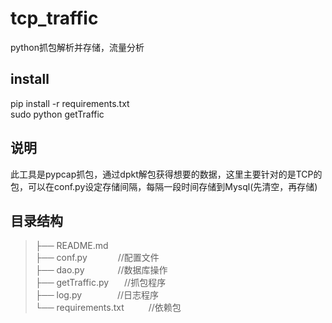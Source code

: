 # tcp_traffic
python抓包解析并存储，流量分析

## install
pip install -r requirements.txt    
sudo python getTraffic

## 说明
此工具是pypcap抓包，通过dpkt解包获得想要的数据，这里主要针对的是TCP的包，可以在conf.py设定存储间隔，每隔一段时间存储到Mysql(先清空，再存储)

## 目录结构
>├── README.md    
├── conf.py&ensp;&ensp;&ensp;&ensp;&ensp;&ensp;&ensp;//配置文件    
├── dao.py	&ensp;&ensp;&ensp;&ensp;&ensp;&ensp;&ensp;//数据库操作    
├── getTraffic.py &ensp;&ensp;&ensp;//抓包程序    
├── log.py	&ensp;&ensp;&ensp;&ensp;&ensp;&ensp;&ensp;							//日志程序     
└── requirements.txt	&ensp;&ensp;&ensp;&ensp;&ensp;//依赖包    

